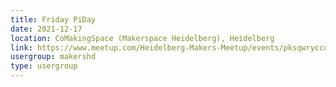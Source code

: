 ```yaml
---
title: Friday PiDay
date: 2021-12-17
location: CoMakingSpace (Makerspace Heidelberg), Heidelberg
link: https://www.meetup.com/Heidelberg-Makers-Meetup/events/pksqwryccqbwb/
usergroup: makershd
type: usergroup
---
```

